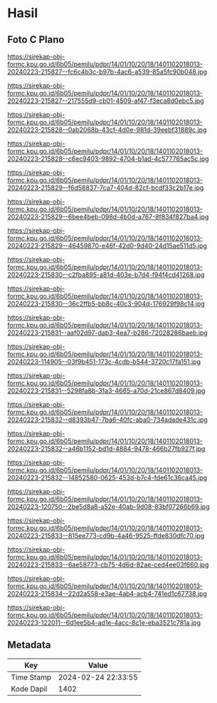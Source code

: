 # Hasil

## Foto C Plano

https://sirekap-obj-formc.kpu.go.id/6b05/pemilu/pdpr/14/01/10/20/18/1401102018013-20240223-215827--fc6c4b3c-b97b-4ac6-a539-85a5fc90b048.jpg

https://sirekap-obj-formc.kpu.go.id/6b05/pemilu/pdpr/14/01/10/20/18/1401102018013-20240223-215827--217555d9-cb01-4509-af47-f3eca8d0ebc5.jpg

https://sirekap-obj-formc.kpu.go.id/6b05/pemilu/pdpr/14/01/10/20/18/1401102018013-20240223-215828--0ab2068b-43cf-4d0e-981d-39eebf31889c.jpg

https://sirekap-obj-formc.kpu.go.id/6b05/pemilu/pdpr/14/01/10/20/18/1401102018013-20240223-215828--c6ec9403-9892-4704-b1ad-4c577765ac5c.jpg

https://sirekap-obj-formc.kpu.go.id/6b05/pemilu/pdpr/14/01/10/20/18/1401102018013-20240223-215829--f6d58837-7ca7-404d-82cf-bcdf33c2b17e.jpg

https://sirekap-obj-formc.kpu.go.id/6b05/pemilu/pdpr/14/01/10/20/18/1401102018013-20240223-215829--6bee4beb-098d-4b0d-a767-8f834f827ba4.jpg

https://sirekap-obj-formc.kpu.go.id/6b05/pemilu/pdpr/14/01/10/20/18/1401102018013-20240223-215829--46459870-e46f-42d0-9d40-24d15ae511d5.jpg

https://sirekap-obj-formc.kpu.go.id/6b05/pemilu/pdpr/14/01/10/20/18/1401102018013-20240223-215830--c2fba895-a81d-403e-b7d4-f94f4cd41268.jpg

https://sirekap-obj-formc.kpu.go.id/6b05/pemilu/pdpr/14/01/10/20/18/1401102018013-20240223-215830--36c2ffb5-bb8c-40c3-904d-176929f98c14.jpg

https://sirekap-obj-formc.kpu.go.id/6b05/pemilu/pdpr/14/01/10/20/18/1401102018013-20240223-215831--aaf02d97-dab3-4ea7-b286-72028286baeb.jpg

https://sirekap-obj-formc.kpu.go.id/6b05/pemilu/pdpr/14/01/10/20/18/1401102018013-20240223-114905--03f9b451-173c-4cdb-b544-3720c17fa151.jpg

https://sirekap-obj-formc.kpu.go.id/6b05/pemilu/pdpr/14/01/10/20/18/1401102018013-20240223-215831--5298fa8b-31a3-4665-a70d-21ce867d8409.jpg

https://sirekap-obj-formc.kpu.go.id/6b05/pemilu/pdpr/14/01/10/20/18/1401102018013-20240223-215832--d8393b47-7ba6-40fc-aba0-734adade431c.jpg

https://sirekap-obj-formc.kpu.go.id/6b05/pemilu/pdpr/14/01/10/20/18/1401102018013-20240223-215832--a46b1152-bd1d-4884-9478-466b27fb927f.jpg

https://sirekap-obj-formc.kpu.go.id/6b05/pemilu/pdpr/14/01/10/20/18/1401102018013-20240223-215832--14852580-0625-453d-b7c4-fde61c36ca45.jpg

https://sirekap-obj-formc.kpu.go.id/6b05/pemilu/pdpr/14/01/10/20/18/1401102018013-20240223-120750--2be5d8a8-a52e-40ab-9d08-83bf07266b69.jpg

https://sirekap-obj-formc.kpu.go.id/6b05/pemilu/pdpr/14/01/10/20/18/1401102018013-20240223-215833--815ee773-cd9b-4a46-9525-ffde830dfc70.jpg

https://sirekap-obj-formc.kpu.go.id/6b05/pemilu/pdpr/14/01/10/20/18/1401102018013-20240223-215833--6ae58773-cb75-4d6d-82ae-ced4ee03f660.jpg

https://sirekap-obj-formc.kpu.go.id/6b05/pemilu/pdpr/14/01/10/20/18/1401102018013-20240223-215834--22d2a558-e3ae-4ab4-acb4-741ed1c67738.jpg

https://sirekap-obj-formc.kpu.go.id/6b05/pemilu/pdpr/14/01/10/20/18/1401102018013-20240223-122011--6d1ee5b4-ad1e-4acc-8c1e-eba3521c781a.jpg


## Metadata

| Key        | Value               |
| ---------- | ------------------- |
| Time Stamp | 2024-02-24 22:33:55 |
| Kode Dapil | 1402                |



